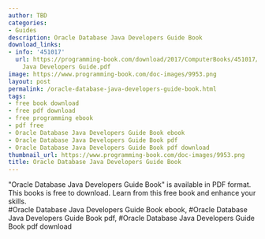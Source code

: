 ```yaml
---
author: TBD
categories:
- Guides
description: Oracle Database Java Developers Guide Book
download_links:
- info: '451017'
  url: https://programming-book.com/download/2017/ComputerBooks/451017/Oracle Database
    Java Developers Guide.pdf
image: https://www.programming-book.com/doc-images/9953.png
layout: post
permalink: /oracle-database-java-developers-guide-book.html
tags:
- free book download
- free pdf download
- free programming ebook
- pdf free
- Oracle Database Java Developers Guide Book ebook
- Oracle Database Java Developers Guide Book pdf
- Oracle Database Java Developers Guide Book pdf download
thumbnail_url: https://www.programming-book.com/doc-images/9953.png
title: Oracle Database Java Developers Guide Book
---
```


 
<div class="item-desc text-justify">
  "Oracle Database Java Developers Guide Book" is available in PDF format. This books is free to download. Learn from this free book and enhance your skills.
  <br>
  #Oracle Database Java Developers Guide Book ebook, #Oracle Database Java Developers Guide Book pdf, #Oracle Database Java Developers Guide Book pdf download
</div>